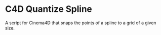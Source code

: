 # C4D Quantize Spline
A script for Cinema4D that snaps the points of a spline to a grid of a given size.
